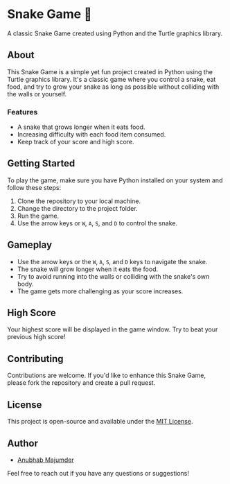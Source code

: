 # Snake Game 🐍

A classic Snake Game created using Python and the Turtle graphics library.

## About

This Snake Game is a simple yet fun project created in Python using the Turtle graphics library. It's a classic game where you control a snake, eat food, and try to grow your snake as long as possible without colliding with the walls or yourself.

### Features

- A snake that grows longer when it eats food.
- Increasing difficulty with each food item consumed.
- Keep track of your score and high score.

## Getting Started

To play the game, make sure you have Python installed on your system and follow these steps:

1. Clone the repository to your local machine.
2. Change the directory to the project folder.
3. Run the game.
4. Use the arrow keys or `W`, `A`, `S`, and `D` to control the snake.

## Gameplay

- Use the arrow keys or the `W`, `A`, `S`, and `D` keys to navigate the snake.
- The snake will grow longer when it eats the food.
- Try to avoid running into the walls or colliding with the snake's own body.
- The game gets more challenging as your score increases.

## High Score

Your highest score will be displayed in the game window. Try to beat your previous high score!

## Contributing

Contributions are welcome. If you'd like to enhance this Snake Game, please fork the repository and create a pull request.

## License

This project is open-source and available under the [MIT License](LICENSE).

## Author

- [Anubhab Majumder](https://github.com/anubhabreveals)

Feel free to reach out if you have any questions or suggestions!


